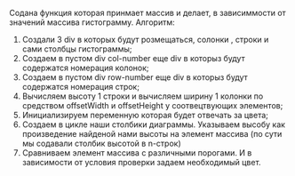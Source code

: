 Содана функция которая принмает массив и делает, в зависиммости от значений
массива гистограмму.
Алгоритм: 
1) Создали 3 div  в которых будут розмещаться, солонки , строки и сами столбцы гистограммы;
2) Создаем в пустом div col-number еще div  в которыз будут содержатся номерация колонок;
3) Создаем в пустом div row-number еще div  в которыз будут содержатся номерация строк;
4) Вычисляем высоту 1 строки и вычисляем ширину 1 колонки по средством
offsetWidth и offsetHeight у соотвецтвующих элементов;
5) Инициализируем переменную которая будет отвечать за цвета;
6) Создаем в цикле наши столбики диаграммы.
Указываем высобу как произведение найденой нами высоты на элемент массива
(по сути мы содавали столбик высотой в n-строк)
7) Сравниваем элемент массива с различными порогами. И в зависимости от условия проверки задаем необходимый цвет.